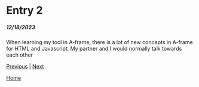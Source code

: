 # Entry 2
##### 12/18/2023
When learning my tool in A-frame, there is a lot of new concepts in A-frame for HTML and Javascript. My partner and I would normally talk towards each other


[Previous](entry01.md) | [Next](entry03.md)

[Home](../README.md)
